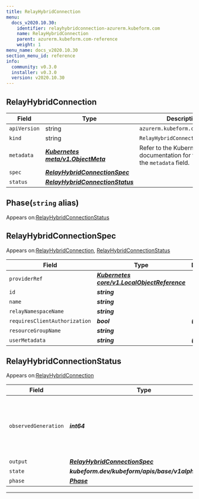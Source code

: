 ```yaml
---
title: RelayHybridConnection
menu:
  docs_v2020.10.30:
    identifier: relayhybridconnection-azurerm.kubeform.com
    name: RelayHybridConnection
    parent: azurerm.kubeform.com-reference
    weight: 1
menu_name: docs_v2020.10.30
section_menu_id: reference
info:
  community: v0.3.0
  installer: v0.3.0
  version: v2020.10.30
---
```


## RelayHybridConnection
| Field | Type | Description |
| ------ | ----- | ----------- |
| `apiVersion` | string | `azurerm.kubeform.com/v1alpha1` |
|    `kind` | string | `RelayHybridConnection` |
| `metadata` | ***[Kubernetes meta/v1.ObjectMeta](https://v1-18.docs.kubernetes.io/docs/reference/generated/kubernetes-api/v1.18/#objectmeta-v1-meta)***|Refer to the Kubernetes API documentation for the fields of the `metadata` field.|
| `spec` | ***[RelayHybridConnectionSpec](#relayhybridconnectionspec)***||
| `status` | ***[RelayHybridConnectionStatus](#relayhybridconnectionstatus)***||
## Phase(`string` alias)

Appears on:[RelayHybridConnectionStatus](#relayhybridconnectionstatus)

## RelayHybridConnectionSpec

Appears on:[RelayHybridConnection](#relayhybridconnection), [RelayHybridConnectionStatus](#relayhybridconnectionstatus)

| Field | Type | Description |
| ------ | ----- | ----------- |
| `providerRef` | ***[Kubernetes core/v1.LocalObjectReference](https://v1-18.docs.kubernetes.io/docs/reference/generated/kubernetes-api/v1.18/#localobjectreference-v1-core)***||
| `id` | ***string***||
| `name` | ***string***||
| `relayNamespaceName` | ***string***||
| `requiresClientAuthorization` | ***bool***| ***(Optional)*** |
| `resourceGroupName` | ***string***||
| `userMetadata` | ***string***| ***(Optional)*** |
## RelayHybridConnectionStatus

Appears on:[RelayHybridConnection](#relayhybridconnection)

| Field | Type | Description |
| ------ | ----- | ----------- |
| `observedGeneration` | ***int64***| ***(Optional)*** Resource generation, which is updated on mutation by the API Server.|
| `output` | ***[RelayHybridConnectionSpec](#relayhybridconnectionspec)***| ***(Optional)*** |
| `state` | ***kubeform.dev/kubeform/apis/base/v1alpha1.State***| ***(Optional)*** |
| `phase` | ***[Phase](#phase)***| ***(Optional)*** |
---
